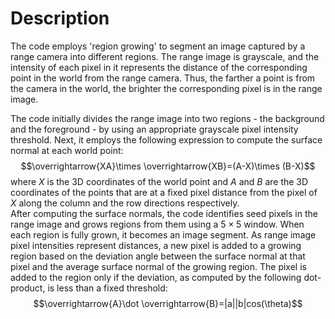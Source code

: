 # Description
The code employs 'region growing' to segment an image captured by a range camera into different regions. The range image is grayscale, and the intensity of each pixel in it represents the distance of the corresponding point in the world from the range camera. Thus, the farther a point is from the camera in the world, the brighter the corresponding pixel is in the range image. <br />

The code initially divides the range image into two regions - the background and the foreground - by using an appropriate grayscale pixel intensity threshold. Next, it employs the following expression to compute the surface normal at each world point:
$$\overrightarrow{XA}\times \overrightarrow{XB}=(A-X)\times (B-X)$$
where $X$ is the 3D coordinates of the world point and $A$ and $B$ are the 3D coordinates of the points that are at a fixed pixel distance from the pixel of $X$ along the column and the row directions respectively. <br />
After computing the surface normals, the code identifies seed pixels in the range image and grows regions from them using a $5\times 5$ window. When each region is fully grown, it becomes an image segment. As range image pixel intensities represent distances, a new pixel is added to a growing region based on the deviation angle between the surface normal at that pixel and the average surface normal of the growing region. The pixel is added to the region only if the deviation, as computed by the following dot-product, is less than a fixed threshold:
$$\overrightarrow{A}\dot \overrightarrow{B}=|a||b|cos(\theta)$$
